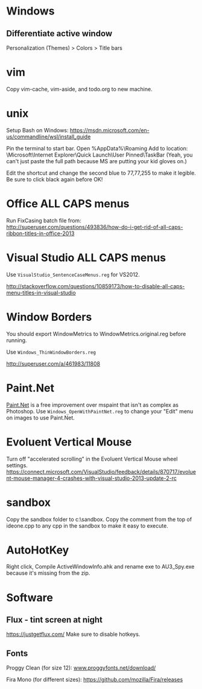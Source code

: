 Windows
=======

## Differentiate active window
Personalization (Themes) > Colors > Title bars


vim
===

Copy vim-cache, vim-aside, and todo.org to new machine.


unix
====

Setup Bash on Windows: https://msdn.microsoft.com/en-us/commandline/wsl/install_guide

Pin the terminal to start bar.
Open %AppData%\Roaming
Add to location: \Microsoft\Internet Explorer\Quick Launch\User Pinned\TaskBar
(Yeah, you can't just paste the full path because MS are putting your kid gloves on.)

Edit the shortcut and change the second blue to 77,77,255 to make it legible. Be sure to click black again before OK!


Office ALL CAPS menus
=====================
Run FixCasing batch file from: http://superuser.com/questions/493836/how-do-i-get-rid-of-all-caps-ribbon-titles-in-office-2013


Visual Studio ALL CAPS menus
=====================
Use `VisualStudio_SentenceCaseMenus.reg` for VS2012.

http://stackoverflow.com/questions/10859173/how-to-disable-all-caps-menu-titles-in-visual-studio


Window Borders
==============
You should export WindowMetrics to WindowMetrics.original.reg before running.

Use `Windows_ThinWindowBorders.reg`

http://superuser.com/a/461983/11808


Paint.Net
=========

[Paint.Net](http://www.getpaint.net/index.html) is a free improvement over mspaint that isn't as complex as Photoshop. Use `Windows_OpenWithPaintNet.reg` to change your "Edit" menu on images to use Paint.Net.

Evoluent Vertical Mouse
=======================

Turn off "accelerated scrolling" in the Evoluent Vertical Mouse wheel settings.
https://connect.microsoft.com/VisualStudio/feedback/details/870717/evoluent-mouse-manager-4-crashes-with-visual-studio-2013-update-2-rc

sandbox
=======

Copy the sandbox folder to c:\sandbox.
Copy the comment from the top of ideone.cpp to any cpp in the sandbox to make it easy to execute.

AutoHotKey
==========

Right click, Compile ActiveWindowInfo.ahk and rename exe to AU3_Spy.exe because it's missing from the zip.


Software
========

## Flux - tint screen at night
https://justgetflux.com/
Make sure to disable hotkeys.


## Fonts

Proggy Clean (for size 12):
www.proggyfonts.net/download/

Fira Mono (for different sizes):
https://github.com/mozilla/Fira/releases

